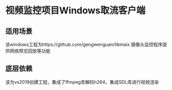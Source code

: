 视频监控项目Windows取流客户端
=========
适用场景
---------
该windows工程为https://github.com/gengwenguan/libmaix 摄像头监控程序提供网络预览回放等功能

底层依赖
---------
该为vs2019创建工程，集成了ffmpeg库解码h264，集成SDL库进行视频渲染

